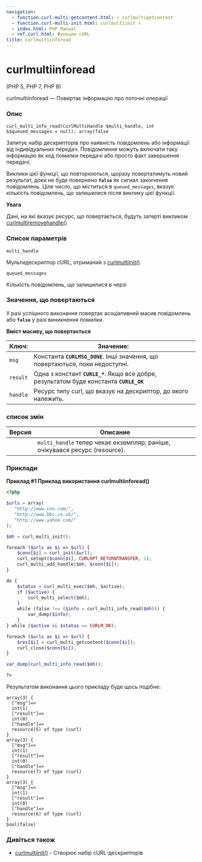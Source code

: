 ```yaml
---
navigation:
  - function.curl-multi-getcontent.html: « curlmultigetcontent
  - function.curl-multi-init.html: curlmultiinit »
  - index.html: PHP Manual
  - ref.curl.html: Функции cURL
title: curlmultiinforead
---
```

# curlmultiinforead

(PHP 5, PHP 7, PHP 8)

curlmultiinforead — Повертає інформацію про поточні операції

### Опис

```methodsynopsis
curl_multi_info_read(CurlMultiHandle $multi_handle, int &$queued_messages = null): array|false
```

Запитує набір дескрипторів про наявність повідомлень або інформації від індивідуальних передач. Повідомлення можуть включати таку інформацію як код помилки передачі або просто факт завершення передачі.

Виклики цієї функції, що повторюються, щоразу повертатимуть новий результат, доки не буде повернено **`false`** як сигнал закінчення повідомлень. Ціле число, що міститься в `queued_messages`, вказує кількість повідомлень, що залишилися після виклику цієї функції.

**Увага**

Дані, на які вказує ресурс, що повертається, будуть затерті викликом [curlmultiremovehandle()](function.curl-multi-remove-handle.html)

### Список параметрів

`multi_handle`

Мультидескриптор cURL, отриманий з [curlmultiinit()](function.curl-multi-init.html)

`queued_messages`

Кількість повідомлень, що залишилися в черзі

### Значення, що повертаються

У разі успішного виконання повертає асоціативний масив повідомлень або **`false`** у разі виникнення помилки.

**Вміст масиву, що повертається**

| Ключ: | Значение: |
| --- | --- |
| `msg` | Константа **`CURLMSG_DONE`**. Інші значення, що повертаються, поки недоступні. |
| `result` | Одна з констант **`CURLE_*`**. Якщо все добре, результатом буде константа **`CURLE_OK`** |
| `handle` | Ресурс типу curl, що вказує на дескриптор, до якого належить. |

### список змін

| Версия | Описание |
| --- | --- |
|  | `multi_handle` тепер чекає екземпляр; раніше, очікувався ресурс (resource). |

### Приклади

**Приклад #1 Приклад використання **curlmultiinforead()****

```php
<?php

$urls = array(
   "http://www.cnn.com/",
   "http://www.bbc.co.uk/",
   "http://www.yahoo.com/"
);

$mh = curl_multi_init();

foreach ($urls as $i => $url) {
    $conn[$i] = curl_init($url);
    curl_setopt($conn[$i], CURLOPT_RETURNTRANSFER, 1);
    curl_multi_add_handle($mh, $conn[$i]);
}

do {
    $status = curl_multi_exec($mh, $active);
    if ($active) {
        curl_multi_select($mh);
    }
    while (false !== ($info = curl_multi_info_read($mh))) {
        var_dump($info);
    }
} while ($active && $status == CURLM_OK);

foreach ($urls as $i => $url) {
    $res[$i] = curl_multi_getcontent($conn[$i]);
    curl_close($conn[$i]);
}

var_dump(curl_multi_info_read($mh));

?>
```

Результатом виконання цього прикладу буде щось подібне:

```
array(3) {
  ["msg"]=>
  int(1)
  ["result"]=>
  int(0)
  ["handle"]=>
  resource(5) of type (curl)
}
array(3) {
  ["msg"]=>
  int(1)
  ["result"]=>
  int(0)
  ["handle"]=>
  resource(7) of type (curl)
}
array(3) {
  ["msg"]=>
  int(1)
  ["result"]=>
  int(0)
  ["handle"]=>
  resource(6) of type (curl)
}
bool(false)
```

### Дивіться також

-   [curlmultiinit()](function.curl-multi-init.html) - Створює набір cURL-дескрипторів
